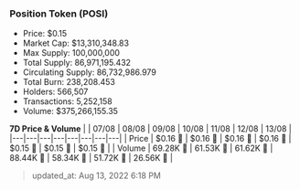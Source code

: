 
  ### Position Token (POSI)
  - Price: $0.15
  - Market Cap: $13,310,348.83
  - Max Supply: 100,000,000
  - Total Supply: 86,971,195.432
  - Circulating Supply: 86,732,986.979
  - Total Burn: 238,208.453
  - Holders: 566,507
  - Transactions: 5,252,158
  - Volume: $375,266,155.35

  **7D Price & Volume**
  | | 07&#x2F;08 | 08&#x2F;08 | 09&#x2F;08 | 10&#x2F;08 | 11&#x2F;08 | 12&#x2F;08 | 13&#x2F;08 |
  |---|---|---|---|---|---|---|---|
  | Price | $0.16 🔻 | $0.16 🚀 | $0.16 🔻 | $0.16 🚀 | $0.15 🔻 | $0.15 🔻 | $0.15 🚀 |
  | Volume | 69.28K 🚀 | 61.53K 🔻 | 61.62K 🚀 | 88.44K 🚀 | 58.34K 🔻 | 51.72K 🔻 | 26.56K 🔻 |

  > updated_at: Aug 13, 2022 6:18 PM
